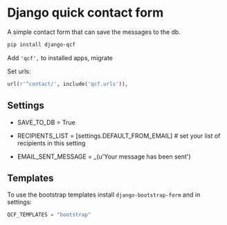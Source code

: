 # Django quick contact form

A simple contact form that can save the messages to the db.

   ```bash
   pip install django-qcf
   ```

Add `'qcf',` to installed apps, migrate

Set urls:

   ```python
   url(r'^contact/', include('qcf.urls')),
   ```

## Settings

- SAVE_TO_DB = True

- RECIPIENTS_LIST = [settings.DEFAULT_FROM_EMAIL] # set your list of recipients in this setting

- EMAIL_SENT_MESSAGE = _(u'Your message has been sent')

## Templates

To use the bootstrap templates install `django-bootstrap-form` and in settings:

   ```python
   QCF_TEMPLATES = "bootstrap"
   ```